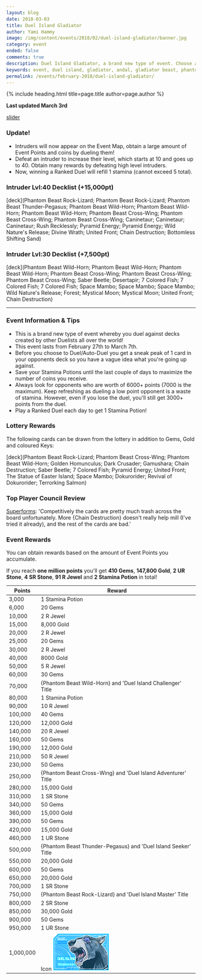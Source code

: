 ```yaml
---
layout: blog
date: 2018-03-03
title: Duel Island Gladiator
author: Yami Hammy
image: /img/content/events/2018/02/duel-island-gladiator/banner.jpg
category: event
ended: false
comments: true
description: Duel Island Gladiator, a brand new type of event. Choose a deck to defend while you go on the offensive! Defeat defensive decks to earn rewards. 
keywords: event, duel island, gladiator, andal, gladiator beast, phantom beast, defending, farm
permalink: /events/february-2018/duel-island-gladiator/
---
```


{% include heading.html title=page.title author=page.author %}

**Last updated March 3rd**

[slider](https://i.imgur.com/GPKBMhV.jpg)

### Update!
- Intruders will now appear on the Event Map, obtain a large amount of Event Points and coins by dueling them!
- Defeat an intruder to increase their level, which starts at 10 and goes up to 40. Obtain many rewards by defeating high level intruders.
- Now, winning a Ranked Duel will refill 1 stamina (cannot exceed 5 total).

### Intruder Lvl:40 Decklist (+15,000pt)
[deck](Phantom Beast Rock-Lizard; Phantom Beast Rock-Lizard; Phantom Beast Thunder-Pegasus; Phantom Beast Wild-Horn; Phantom Beast Wild-Horn; Phantom Beast Wild-Horn; Phantom Beast Cross-Wing; Phantom Beast Cross-Wing; Phantom Beast Cross-Wing; Caninetaur; Caninetaur; Caninetaur; Rush Recklessly; Pyramid Energy; Pyramid Energy; Wild Nature's Release; Divine Wrath; United Front; Chain Destruction; Bottomless Shifting Sand)

### Intruder Lvl:30 Decklist (+7,500pt)
[deck](Phantom Beast Wild-Horn; Phantom Beast Wild-Horn; Phantom Beast Wild-Horn; Phantom Beast Cross-Wing; Phantom Beast Cross-Wing; Phantom Beast Cross-Wing; Saber Beetle; Desertapir; 7 Colored Fish; 7 Colored Fish; 7 Colored Fish; Space Mambo; Space Mambo; Space Mambo; Wild Nature's Release; Forest; Mystical Moon; Mystical Moon; United Front; Chain Destruction)

---

### Event Information & Tips
- This is a brand new type of event whereby you duel against decks created by other Duelists all over the world!
- This event lasts from February 27th to March 7th.
- Before you choose to Duel/Auto-Duel you get a sneak peak of 1 card in your opponents deck so you have a vague idea what you're going up against.
- Save your Stamina Potions until the last couple of days to maximize the number of coins you receive.
- Always look for opponents who are worth of 6000+ points (7000 is the maximum). Keep refreshing as dueling a low point opponent is a waste of stamina. However, even if you lose the duel, you'll still get 3000+ points from the duel.
- Play a Ranked Duel each day to get 1 Stamina Potion!

### Lottery Rewards
The following cards can be drawn from the lottery in addition to Gems, Gold and coloured Keys:

[deck](Phantom Beast Rock-Lizard; Phantom Beast Cross-Wing; Phantom Beast Wild-Horn; Golden Homunculus; Dark Crusader; Gamushara; Chain Destruction; Saber Beetle; 7 Colored Fish; Pyramid Energy; United Front; The Statue of Easter Island; Space Mambo; Dokurorider; Revival of Dokurorider; Terrorking Salmon) 

### Top Player Council Review
[Superforms](/authors/superforms/): 'Competitively the cards are pretty much trash across the board unfortunately. More {Chain Destruction} doesn't really help mill (I've tried it already), and the rest of the cards are bad.'

### Event Rewards
You can obtain rewards based on the amount of Event Points you accumulate.

If you reach **one million points** you'll get **410 Gems**, **147,800 Gold**, **2 UR Stone**, **4 SR Stone**, **91 R Jewel** and **2 Stamina Potion** in total!

| Points |  Reward  | 
| -- | -- |
| 3,000 | 1 Stamina Potion |
| 6,000 | 20 Gems |
| 10,000 | 2 R Jewel |
| 15,000 | 8,000 Gold |
| 20,000 | 2 R Jewel |
| 25,000 | 20 Gems |
| 30,000 | 2 R Jewel |
| 40,000 | 8000 Gold |
| 50,000 | 5 R Jewel |
| 60,000 | 30 Gems |
| 70,000 | {Phantom Beast Wild-Horn} and 'Duel Island Challenger' Title |
| 80,000 | 1 Stamina Potion |
| 90,000 | 10 R Jewel |
| 100,000 | 40 Gems |
| 120,000 | 12,000 Gold |
| 140,000 | 20 R Jewel |
| 160,000 | 50 Gems |
| 190,000 | 12,000 Gold |
| 210,000 | 50 R Jewel |
| 230,000 | 50 Gems |
| 250,000 | {Phantom Beast Cross-Wing} and 'Duel Island Adventurer' Title |
| 280,000 | 15,000 Gold |
| 310,000 | 1 SR Stone |
| 340,000 | 50 Gems |
| 360,000 | 15,000 Gold |
| 390,000 | 50 Gems |
| 420,000 | 15,000 Gold |
| 460,000 | 1 UR Stone |
| 500,000 | {Phantom Beast Thunder-Pegasus} and 'Duel Island Seeker' Title |
| 550,000 | 20,000 Gold |
| 600,000 | 50 Gems |
| 650,000 | 20,000 Gold |
| 700,000 | 1 SR Stone |
| 750,000 | {Phantom Beast Rock-Lizard} and 'Duel Island Master' Title |
| 800,000 | 2 SR Stone |
| 850,000 | 30,000 Gold |
| 900,000 | 50 Gems |
| 950,000 | 1 UR Stone  |
| 1,000,000 | Icon ![Icon](/img/content/events/2018/02/duel-island-gladiator/icon.png) |